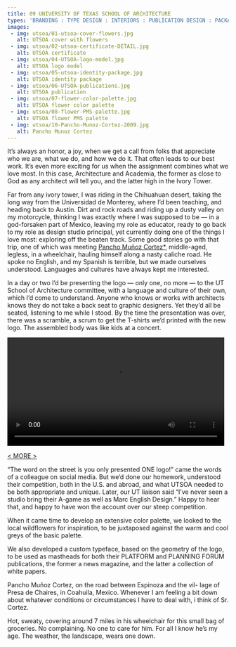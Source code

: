```yaml
---
title: 09 UNIVERSITY OF TEXAS SCHOOL OF ARCHITECTURE
types: 'BRANDING : TYPE DESIGN : INTERIORS : PUBLICATION DESIGN : PACKAGING : WEB'
images:
 - img: utsoa/01-utsoa-cover-flowers.jpg
   alt: UTSOA cover with flowers
 - img: utsoa/02-utsoa-certificate-DETAIL.jpg
   alt: UTSOA certificate
 - img: utsoa/04-UTSOA-logo-model.jpg
   alt: UTSOA logo model
 - img: utsoa/05-utsoa-identity-package.jpg
   alt: UTSOA identity package
 - img: utsoa/06-UTSOA-publications.jpg
   alt: UTSOA publication
 - img: utsoa/07-flower-color-palette.jpg
   alt: UTSOA flower color palette
 - img: utsoa/08-flower-PMS-palette.jpg
   alt: UTSOA flower PMS palette
 - img: utsoa/10-Pancho-Munoz-Cortez-2009.jpg
   alt: Pancho Munoz Cortez
---
```


It’s always an honor, a joy, when we get a call from folks that appreciate who we are, what we do, and how we do it. That often leads to our best work. It’s even more exciting for us when the assignment combines what we love most. In this case, Architecture and Academia, the former as close to God as any architect will tell you, and the latter high in the Ivory Tower.

Far from any ivory tower, I was riding in the Chihuahuan desert, taking the long way from the Universidad de Monterey, where I’d been teaching, and heading back to Austin. Dirt and rock roads and riding up a dusty valley on my motorcycle, thinking I was exactly where I was supposed to be — in a god-forsaken part of Mexico, leaving my role as educator, ready to go back to my role as design studio principal, yet currently doing one of the things I love most: exploring off the beaten track. Some good stories go with that trip, one of which was meeting <a href="#cortez">Pancho Muñoz Cortez*</a>, middle-aged, legless, in a wheelchair, hauling himself along a nasty caliche road. He spoke no English, and my Spanish is terrible, but we made ourselves understood. Languages and cultures have always kept me interested.

In a day or two I’d be presenting the logo — only one, no more — to the UT School of Architecture committee, with a language and culture of their own, which I’d come to understand. Anyone who knows or works with architects knows they do not take a back seat to graphic designers. Yet they’d all be seated, listening to me while I stood. By the time the presentation was over, there was a scramble, a scrum to get the T-shirts we’d printed with the new logo. The assembled body was like kids at a concert.

<video controls style="width: 98%;">
<source src="../../images/utsoa/03-UTSoA-logo-presentation-2019.mp4" type="video/mp4">
Sorry, your browser doesn't support this video
</video>

<a href="#" id="more">&lt; MORE &gt;</a>

<div class="hideit" id="moretext">

“The word on the street is you only presented ONE logo!” came the words of a colleague on social media. But we’d done our homework, understood their competition, both in the U.S. and abroad, and what UTSOA needed to be both appropriate and unique. Later, our UT liaison said “I’ve never seen a studio bring their A-game as well as Marc English Design.” Happy to hear that, and happy to have won the account over our steep competition.

When it came time to develop an extensive color palette, we looked to the local wildflowers for inspiration, to be juxtaposed against the warm and cool greys of the basic palette.

We also developed a custom typeface, based on the geometry of the logo, to be used as mastheads for both their PLATFORM and PLANNING FORUM publications, the former a news magazine, and the latter a collection of white papers.

<div id="cortez">

 Pancho Muñoz Cortez, on the road between Espinoza and the vil- lage of Presa de Chaires, in Coahuila, Mexico. Whenever I am feeling a bit down about whatever conditions or circumstances I have to deal with, i think of Sr. Cortez.

Hot, sweaty, covering around 7 miles in his wheelchair for this small bag of groceries. No complaining. No one to care for him. For all I know he’s my age. The weather, the landscape, wears one down.

</div>

</div>

